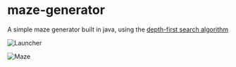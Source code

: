 # maze-generator

A simple maze generator built in java, using the [depth-first search algorithm](https://en.wikipedia.org/wiki/Maze_generation_algorithm#Depth-first_search)

![Launcher](https://i.imgur.com/WqaJXrp.png)

![Maze](https://i.imgur.com/T2qUt9K.png)
